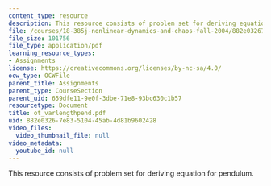 ```yaml
---
content_type: resource
description: This resource consists of problem set for deriving equation for pendulum.
file: /courses/18-385j-nonlinear-dynamics-and-chaos-fall-2004/882e03267e83510445ab4d81b9602428_ot_varlengthpend.pdf
file_size: 101756
file_type: application/pdf
learning_resource_types:
- Assignments
license: https://creativecommons.org/licenses/by-nc-sa/4.0/
ocw_type: OCWFile
parent_title: Assignments
parent_type: CourseSection
parent_uid: 659dfe11-9e0f-3dbe-71e8-93bc630c1b57
resourcetype: Document
title: ot_varlengthpend.pdf
uid: 882e0326-7e83-5104-45ab-4d81b9602428
video_files:
  video_thumbnail_file: null
video_metadata:
  youtube_id: null
---
```

This resource consists of problem set for deriving equation for pendulum.